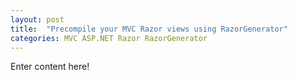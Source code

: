 ```yaml
---
layout: post
title:  "Precompile your MVC Razor views using RazorGenerator"
categories: MVC ASP.NET Razor RazorGenerator
---
```


Enter content here!
